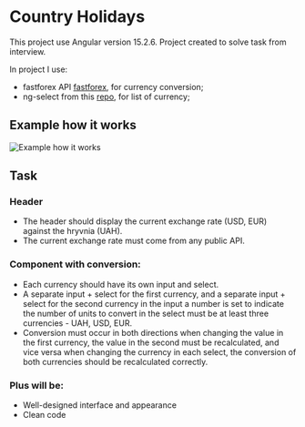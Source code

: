 # Country Holidays

This project use Angular version 15.2.6.
Project created to solve task from interview.

In project I use:

- fastforex API [fastforex](https://www.fastforex.io/), for currency conversion;
- ng-select from this [repo](https://github.com/ng-select/ng-select), for list of currency;

## Example how it works

![Example how it works](./src/assets/exampleOfWork.gif)

## Task

### Header

- The header should display the current exchange rate (USD, EUR) against the hryvnia (UAH).
- The current exchange rate must come from any public API.

### Component with conversion:

- Each currency should have its own input and select.
- A separate input + select for the first currency, and a separate input + select for the second currency in the input a number is set to indicate the number of units to convert in the select must be at least three currencies - UAH, USD, EUR.
- Conversion must occur in both directions
  when changing the value in the first currency, the value in the second must be recalculated, and vice versa
  when changing the currency in each select, the conversion of both currencies should be recalculated correctly.

### Plus will be:

- Well-designed interface and appearance
- Clean code
